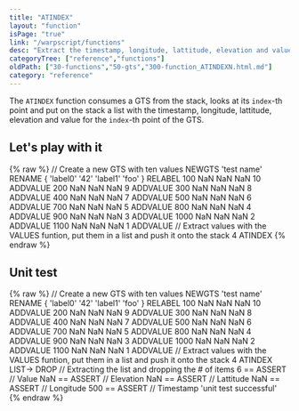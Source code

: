 ```yaml
---
title: "ATINDEX"
layout: "function"
isPage: "true"
link: "/warpscript/functions"
desc: "Extract the timestamp, longitude, lattitude, elevation and value for the N-th point of the GTS"
categoryTree: ["reference","functions"]
oldPath: ["30-functions","50-gts","300-function_ATINDEXN.html.md"]
category: "reference"
---
```

 

The `ATINDEX` function consumes a GTS from the stack, looks at its `index`-th point and put on the stack a list with the timestamp, longitude, lattitude, elevation and value for the `index`-th point of the GTS.


## Let's play with it ##

{% raw %}
<warp10-warpscript-widget backend="{{backend}}"  exec-endpoint="{{execEndpoint}}">// Create a new GTS with ten values 
NEWGTS 
'test name'
RENAME
{ 'label0' '42' 'label1' 'foo' }
RELABEL
100  NaN NaN NaN 10 ADDVALUE
200  NaN NaN NaN  9 ADDVALUE
300  NaN NaN NaN  8 ADDVALUE
400  NaN NaN NaN  7 ADDVALUE
500  NaN NaN NaN  6 ADDVALUE
700  NaN NaN NaN  5 ADDVALUE
800  NaN NaN NaN  4 ADDVALUE
900  NaN NaN NaN  3 ADDVALUE
1000 NaN NaN NaN  2 ADDVALUE
1100 NaN NaN NaN  1 ADDVALUE
// Extract values with the VALUES funtion, put them in a list and push it onto the stack
4 ATINDEX
</warp10-warpscript-widget>
{% endraw %}


## Unit test ##

{% raw %}
<warp10-warpscript-widget backend="{{backend}}"  exec-endpoint="{{execEndpoint}}">// Create a new GTS with ten values 
NEWGTS 
'test name'
RENAME
{ 'label0' '42' 'label1' 'foo' }
RELABEL
100  NaN NaN NaN 10 ADDVALUE
200  NaN NaN NaN  9 ADDVALUE
300  NaN NaN NaN  8 ADDVALUE
400  NaN NaN NaN  7 ADDVALUE
500  NaN NaN NaN  6 ADDVALUE
700  NaN NaN NaN  5 ADDVALUE
800  NaN NaN NaN  4 ADDVALUE
900  NaN NaN NaN  3 ADDVALUE
1000 NaN NaN NaN  2 ADDVALUE
1100 NaN NaN NaN  1 ADDVALUE
// Extract values with the VALUES funtion, put them in a list and push it onto the stack
4 ATINDEX
LIST-> DROP     // Extracting the list and dropping the # of items
6 == ASSERT     // Value
NaN == ASSERT   // Elevation
NaN == ASSERT   // Lattitude
NaN == ASSERT   // Longitude
500 == ASSERT   // Timestamp
'unit test successful'    
</warp10-warpscript-widget>
{% endraw %}

